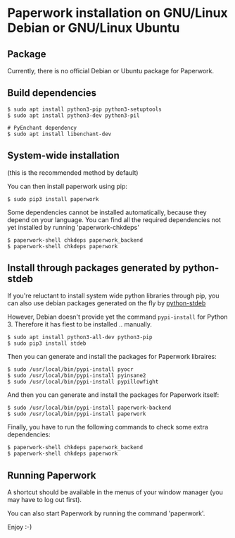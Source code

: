 # Paperwork installation on GNU/Linux Debian or GNU/Linux Ubuntu


## Package

Currently, there is no official Debian or Ubuntu package for Paperwork.


## Build dependencies

    $ sudo apt install python3-pip python3-setuptools
    $ sudo apt install python3-dev python3-pil

    # PyEnchant dependency
    $ sudo apt install libenchant-dev


## System-wide installation

(this is the recommended method by default)

You can then install paperwork using pip:

    $ sudo pip3 install paperwork

Some dependencies cannot be installed automatically, because they depend on
your language. You can find all the required dependencies not yet installed by
running 'paperwork-chkdeps'

    $ paperwork-shell chkdeps paperwork_backend
    $ paperwork-shell chkdeps paperwork


## Install through packages generated by python-stdeb

If you're reluctant to install system wide python libraries through pip,
you can also use debian packages generated on the fly by [python-stdeb](https://pypi.python.org/pypi/stdeb)

However, Debian doesn't provide yet the command ```pypi-install``` for Python 3.
Therefore it has fiest to be installed .. manually.

    $ sudo apt install python3-all-dev python3-pip
    $ sudo pip3 install stdeb

Then you can generate and install the packages for Paperwork libraires:

    $ sudo /usr/local/bin/pypi-install pyocr
    $ sudo /usr/local/bin/pypi-install pyinsane2
    $ sudo /usr/local/bin/pypi-install pypillowfight

And then you can generate and install the packages for Paperwork itself:

    $ sudo /usr/local/bin/pypi-install paperwork-backend
    $ sudo /usr/local/bin/pypi-install paperwork

Finally, you have to run the following commands to check some extra dependencies:

    $ paperwork-shell chkdeps paperwork_backend
    $ paperwork-shell chkdeps paperwork


## Running Paperwork

A shortcut should be available in the menus of your window manager (you may
have to log out first).

You can also start Paperwork by running the command 'paperwork'.

Enjoy :-)
